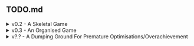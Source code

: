 ﻿## TODO.md
<details>
<summary>v0.2 - A Skeletal Game</summary>

- [X] Setup Readme Stuff
- [X] Add Game States/Scene Manager
- [X] Make v simple Main Screen
- [ ] Netwoking?
  - [X] Render second player
  - [X] Jsonify input data for second player
  - [X] Read jsonified input data from thread to game
  - [X] Fake network input better (have local character export to thread, and remote player read that)
  - [X] Add new players on receive/etc. Spawn through the network
  - [X] Set netID to player name
  - [X] Actually network it
  - [X] Tidy up Code/Move to own namespace
  - [ ] Remove Players on disconnect
  - [ ] Neater/more efficient data
    - [ ] Replace Json with binary (or similar)
  - [X] Only send/receive data when new data
      - [X] Serverside
      - [X] Clientside
  - [ ] Login/Auth
    - [ ] Server stores playerName (used as NetID), and player customised json/data to be loaded.
- [X] Nametag over local player
  - [X] Rewrite UI system stuff into non-ECS
- [X] Enter name for tag at main menu
  - [X] Draw a textbox
  - [X] Write in the textbox
  - [X] Use as character name
- [X] Setup Camera
  - [X] Camera object that gets optionally passed to draw functions, and operates on positions (non destructively)
  - [X] Can have multiple cameras (for minimaps etc)
- [X] Debug Menu
  - [X] FPS Counter
  - [X] Each System's time to complete loop
  - [X] How many entities each System operates on per loop
  - [X] Entities Count
  - [X] Render the Debug Info as an overlaid screen
  - [X] ScreenManager Update has code to toggle Debug Info -- F3
- [X] Physics \o/
  - [X] Rewrite movement to be in PhysicsSystem
  - [X] ~~Rewrite movement to use physics~~ <- Kinematic seems like it's better. Can revisit if needed
  - [X] Discover Collisions
  - [X] Resolve Collisions
  - [X] !Make them work with offsets properly!
- [X] Environment
  - [X] Setup TileMap class
  - [X] Render TileMaps
  - [X] Json for tiles and map
      - [X] Json to define types of tiles, and give them an identifier
      - [X] File to define a map, 2d array of tile identifiers
  - [X] Actually load/use json
  - [X] Add some bush entities with colliders and sprites
  - [X] Only load active chunks/maps into memory (papa tilemap handles this)
  - [X] Only draw currently on screen tiles (each chunk can handle this itself using camera?)
  - [X] OPTIMISE!!!!!
- [ ] Ability Bar
  - [X] Ability (Probably external to ECS)
    - [X] Abstract class for abilities to inherit from
    - [X] Execute()
  - [X] AbilityUserComponent
    - [X] Array of Len(abilityBarAmount), can be an Ability, or null
  - [X] InputSystem sends Commands to CommandComponent/AbilityUserComponent, with the skill button pressed
  - [ ] Something similar for RemoteSystem
  - [X] AbilitySystem takes CommandComponent/AbilityUserComponent, executes the correct ability
  - [X] EmoteAbility automatically disappears
  - [X] Make all Emote Abilities
  - [ ] UI hookups for ability bar
  - [ ] Make it work in multiplayer
- [ ] Rewrite GameStateManager, to be a better FSM
  - [X] Rewrite
  - [ ] Add transitions and stuff
- [ ] Choose between Char_1, Char_2
- [X] Streamline PlayerFactory, single Player.json, then Factory adds specifics?
- [ ] Write Json Importer for the Content Pipeline (http://rbwhitaker.wikidot.com/content-pipeline-extension-1)
- [X] Render order on sprites, sort by Position.Y for draw order
- [X] Only render entities that are in camera view
- [X] Fix the Framerate averaging, it currently throws an error if it's still infinity. Might just be a spritefont issue, with no default set?
- [ ] Split up Physics system so that collision is separate(?)
- [ ] Refactor InputSystem to use Commands for movement, consolidate MoveKeys and AbilityKeys, need to figure out how ot handle multi-dir movement then
</details>

<details>
<summary>v0.3 - An Organised Game</summary>

- [ ] Tooling
  - [ ] Entity Designer Tool
      - [ ] Dynamically fetch all possible components https://stackoverflow.com/questions/5411694/get-all-inherited-classes-of-an-abstract-class
      - [ ] Dynamically generate form from components
          - [ ] https://actualrandy.wordpress.com/2014/10/01/auto-generate-forms-and-class-by-reverse-engineering-your-class-or-web-reference/
          - [ ] Backup is that I create a form for each component
      - [ ] List of components on one side, with representation of the entity in the main view
          - [ ] Click on component, blind opens with variables, can edit them there
          - [ ] Button to add new, from dropdown
      - [ ] Figure out how to use mgchat systems?
          - [ ] If there's no easy way, have a button that will instead launch a monogame instance that CAN use them, even if it's in a separate window
      - [ ] Automatically add it into MGCB (is that even possible lmfao)
      - [ ] Load and edit existing entities
  - [ ] SpriteSheet Packer
      - [ ] Align spritesheets for animation appropriately. Probably requires some reworking of the existing animation system, variable size etc
      - [ ] Similar to Entity Designer, include visual representation, to check that it's looking good, fps, etc
  - [ ] Map Designer Tool
      - [ ] Build levelmaps, like Tiled
      - [ ] Place entities, based on json
      - [ ] Grid/not-grid
      - [ ] Rework existing chunking/map loading to use binary for larger maps
</details>

<details>
<summary>v?.? - A Dumping Ground For Premature Optimisations/Overachievement</summary>

- [ ] Optimise ECS.Manager, rewrite to use bitmasking for components
- [X] Chunking for environment
- [ ] Thread new chunk loading/unloading
- [ ] Quadtrees/Collision Detection optimisation
- [ ] Revisit Shaders (http://rbwhitaker.wikidot.com/hlsl-tutorials)
- [ ] Rewrite network code to generate normal commands, rather than having separate ones (maybe)
    - [ ] Lookup correct entity by netId, and add the command to them instead?
</details>